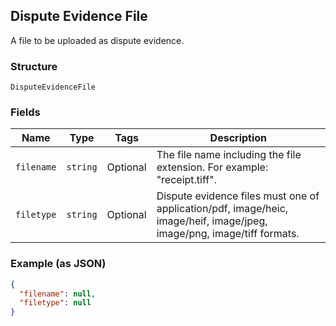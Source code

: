 ## Dispute Evidence File

A file to be uploaded as dispute evidence.

### Structure

`DisputeEvidenceFile`

### Fields

| Name | Type | Tags | Description |
|  --- | --- | --- | --- |
| `filename` | `string` | Optional | The file name including the file extension. For example: "receipt.tiff". |
| `filetype` | `string` | Optional | Dispute evidence files must one of application/pdf, image/heic, image/heif, image/jpeg, image/png, image/tiff formats. |

### Example (as JSON)

```json
{
  "filename": null,
  "filetype": null
}
```

